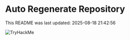 # Auto Regenerate Repository

This README was last updated: 2025-08-18 21:42:56

 ![TryHackMe](https://tryhackme.com/badge/533634)